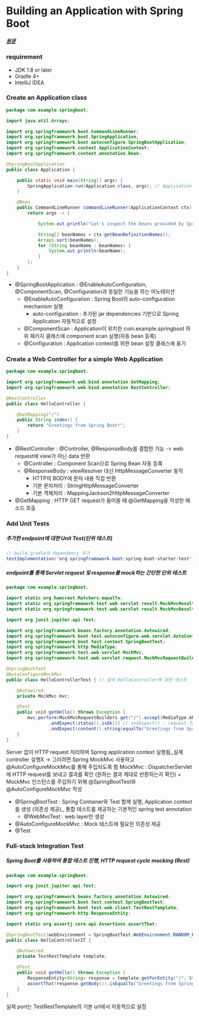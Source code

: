 # Building an Application with Spring Boot

##### [원문](https://spring.io/guides/gs/spring-boot/)

### requirement     
+ JDK 1.8 or later       
+ Gradle 4+     
+ IntelliJ IDEA        

### Create an Application class
```java
package com.example.springboot;

import java.util.Arrays;

import org.springframework.boot.CommandLineRunner;
import org.springframework.boot.SpringApplication;
import org.springframework.boot.autoconfigure.SpringBootApplication;
import org.springframework.context.ApplicationContext;
import org.springframework.context.annotation.Bean;

@SpringBootApplication
public class Application {

	public static void main(String[] args) {
		SpringApplication.run(Application.class, args); // Application 실행
	}

	@Bean
	public CommandLineRunner commandLineRunner(ApplicationContext ctx) {
		return args -> {

			System.out.println("Let's inspect the beans provided by Spring Boot:");

			String[] beanNames = ctx.getBeanDefinitionNames();
			Arrays.sort(beanNames);
			for (String beanName : beanNames) {
				System.out.println(beanName);
			}
		};
	}
}
```
+ @SpringBootApplication : @EnableAutoConfiguration, @ComponentScan, @Configuration과 동일한 기능을 하는 어노테이션        
	+ @EnableAutoConfiguration : Spring Boot의 auto-configuration mechanism 실행 
 		+ auto-configuration : 추가된 jar dependencies 기반으로 Spring Application 자동적으로 설정
 	+ @ComponentScan : Application이 위치한 com.example.springboot 하위 패키지 클래스에 component scan 실행(자동 bean 등록)
 	+ @Configuration : Application context를 위한 bean 설정 클래스에 표기
                
### Create a Web Controller for a simple Web Application
```java
package com.example.springboot;

import org.springframework.web.bind.annotation.GetMapping;
import org.springframework.web.bind.annotation.RestController;

@RestController
public class HelloController {

	@GetMapping("/")
	public String index() {
		return "Greetings from Spring Boot!";
	}
}
``` 
    
+ @RestController : @Controller, @ResponseBody를 결합한 기능 -> web request에 view가 아닌 data 반환
	+ @Controller : Component Scan으로 Spring Bean 자동 등록
	+ @ResponseBody : viewResolver 대신 HttpMessageConverter 동작
		+ HTTP의 BODY에 문자 내용 직접 반환
		+ 기본 문자처리 : StringHttpMessageConverter
		+ 기본 객체처리 : MappingJackson2HttpMessageConverter
+ @GetMapping : HTTP GET request가 들어올 때 @GetMapping을 작성한 메소드 호출    

### Add Unit Tests
##### 추가한 endpoint에 대한 Unit Test(단위 테스트)
```java
// build.gradle의 dependency 추가
testImplementation('org.springframework.boot:spring-boot-starter-test') // Junit4 사용을 위함
```      
##### endpoint를 통해 Servlet request 및 response를 mock하는 간단한 단위 테스트 
```java
package com.example.springboot;

import static org.hamcrest.Matchers.equalTo;
import static org.springframework.test.web.servlet.result.MockMvcResultMatchers.content;
import static org.springframework.test.web.servlet.result.MockMvcResultMatchers.status;

import org.junit.jupiter.api.Test;

import org.springframework.beans.factory.annotation.Autowired;
import org.springframework.boot.test.autoconfigure.web.servlet.AutoConfigureMockMvc;
import org.springframework.boot.test.context.SpringBootTest;
import org.springframework.http.MediaType;
import org.springframework.test.web.servlet.MockMvc;
import org.springframework.test.web.servlet.request.MockMvcRequestBuilders;

@SpringBootTest
@AutoConfigureMockMvc
public class HelloControllerTest { // 앞의 HelloController에 대한 테스트

	@Autowired
	private MockMvc mvc;

	@Test
	public void getHello() throws Exception {
		mvc.perform(MockMvcRequestBuilders.get("/").accept(MediaType.APPLICATION_JSON)) // perform() : requeset 전송, accept(MediaType.APPLICATION_JSON) : response JSON으로 반환
				.andExpect(status().isOk()) // andExpect() : request 전송 결과(response)를 검증 및 확인, isOk() : 상태 코드 200
				.andExpect(content().string(equalTo("Greetings from Spring Boot!"))); // content() : response 정보 검증
	}
}
```
Server 없이 HTTP request 처리하며 Spring application context 실행됨,,실제 controller 실행X
-> 그러려면 Spring MockMvc 사용하고 @AutoConfigureMockMvc를 통해 주입되도록 함
MockMvc : DispatcherServlet에 HTTP request를 보내고 결과를 확인 (원하는 결과 제대로 반환하는지 확인)
	+ MockMvc 인스턴스를 주입하기 위해 @SpringBootTest와 @AutoConfigureMockMvc 작성
+ @SpringBootTest : Spring Container와 Test 함께 실행, Application context를 생성 (의존성 제공),, 통합 테스트를 제공하는 기본적인 spring test annotation
	+ @WebMvcTest : web layer만 생성
+ @AutoConfigureMockMvc : Mock 테스트에 필요한 의존성 제공
+ @Test 

### Full-stack Integration Test
##### Spring Boot를 사용하여 통합 테스트 진행, HTTP request cycle mocking (Rest)
```java
package com.example.springboot;

import org.junit.jupiter.api.Test;

import org.springframework.beans.factory.annotation.Autowired;
import org.springframework.boot.test.context.SpringBootTest;
import org.springframework.boot.test.web.client.TestRestTemplate;
import org.springframework.http.ResponseEntity;

import static org.assertj.core.api.Assertions.assertThat;

@SpringBootTest(webEnvironment = SpringBootTest.WebEnvironment.RANDOM_PORT) // 내장된 server가 임의의 port로 시작 -> 실제 Servlet 환경 구성
public class HelloControllerIT {

	@Autowired
	private TestRestTemplate template;

    @Test
    public void getHello() throws Exception {
        ResponseEntity<String> response = template.getForEntity("/", String.class);
        assertThat(response.getBody()).isEqualTo("Greetings from Spring Boot!");
    }
}
```
     
실제 port는 TestRestTemplate의 기본 url에서 자동적으로 설정
